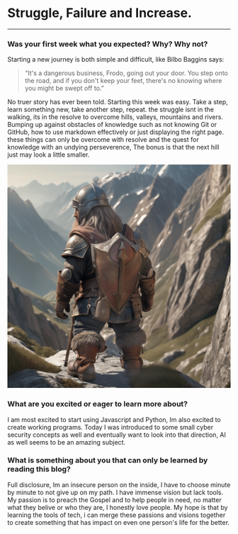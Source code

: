# Struggle, Failure and Increase.
---

### Was your first week what you expected? Why? Why not?
   <p> Starting a new journey is both simple and difficult, like Bilbo Baggins says:
    </p>

> “It's a dangerous business, Frodo, going out your door. You step onto the road, and if you don't keep your feet, there's no knowing where you might be swept off to.”

<p> No truer story has ever been told. Starting this week was easy. Take a step, learn something new, take another step, repeat.
    the struggle isnt in the walking, its in the resolve to overcome hills, valleys, mountains and rivers. Bumping up against obstacles of knowledge such as not knowing Git or GitHub, how to use markdown effectively or just displaying the right page. these things can only be overcome with resolve and the quest for knowledge with an undying perseverence, The bonus is that the next hill just may look a little smaller.</p> 

![A hiking dwarf made with ai](https://github.com/Skell87/Skell87.github.io/blob/main/Hiking_dwarf.png)

### What are you excited or eager to learn more about?
   <p> I am most excited to start using Javascript and Python, Im also excited to create working programs. Today I was introduced to some small cyber security concepts as well and eventually want to look into that direction, AI as well seems to be an amazing subject. </p>

### What is something about you that can only be learned by reading this blog?
   <p> Full disclosure, Im an insecure person on the inside, I have to choose minute by minute to not give up on my path. I have immense vision but lack tools. My passion is to preach the Gospel and to help people in need, no matter what they belive or who they are, I honestly love people. My hope is that by learning the tools of tech, i can merge these passions and visions together to create something that has impact on even one person's life for the better. </p>